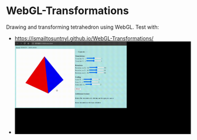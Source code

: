 # WebGL-Transformations
Drawing and transforming tetrahedron using WebGL. 
Test with:
- https://ismailtosuntnyl.github.io/WebGL-Transformations/
- ![](demo.gif)
